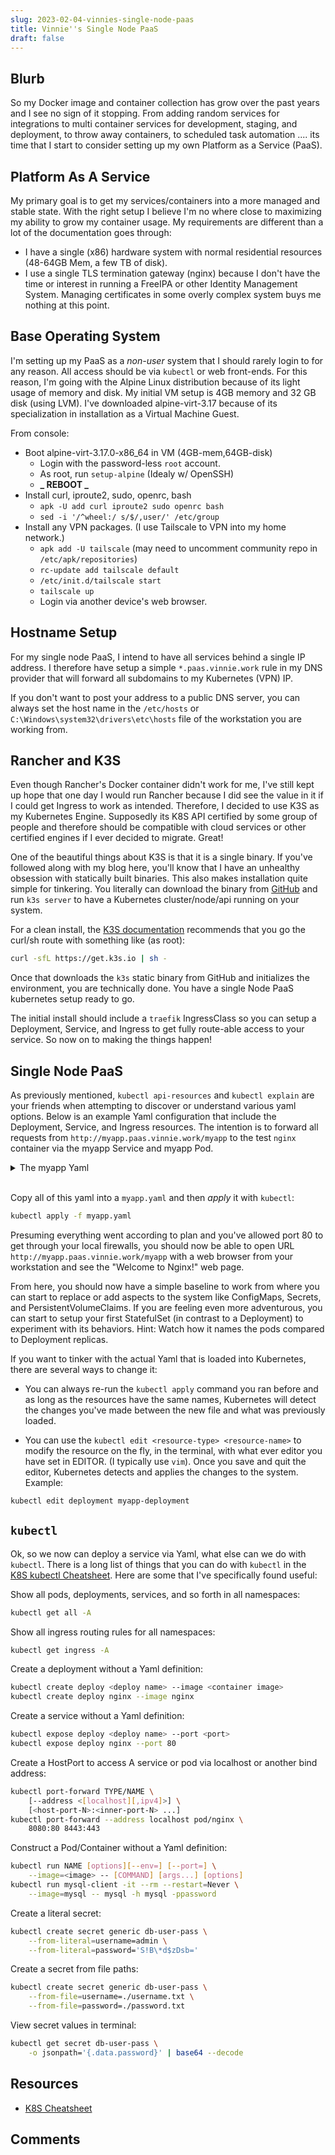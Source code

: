 ```yaml
---
slug: 2023-02-04-vinnies-single-node-paas
title: Vinnie''s Single Node PaaS
draft: false
---
```


## Blurb

So my Docker image and container collection has grow over the past years and I see no sign of it stopping. From adding random services for integrations to multi container services for development, staging, and deployment, to throw away containers, to scheduled task automation .... its time that I start to consider setting up my own Platform as a Service (PaaS).

<!-- truncate -->

## Platform As A Service

My primary goal is to get my services/containers into a more managed and stable state. With the right setup I believe I'm no where close to maximizing my ability to grow my container usage. My requirements are different than a lot of the documentation goes through:

- I have a single (x86) hardware system with normal residential resources (48-64GB Mem, a few TB of disk).
- I use a single TLS termination gateway (nginx) because I don't have the time or interest in running a FreeIPA or other Identity Management System. Managing certificates in some overly complex system buys me nothing at this point.

## Base Operating System

I'm setting up my PaaS as a _non-user_ system that I should rarely login to for any reason. All access should be via `kubectl` or web front-ends. For this reason, I'm going with the Alpine Linux distribution because of its light usage of memory and disk. My initial VM setup is 4GB memory and 32 GB disk (using LVM). I've downloaded alpine-virt-3.17 because of its specialization in installation as a Virtual Machine Guest.

From console:

- Boot alpine-virt-3.17.0-x86_64 in VM (4GB-mem,64GB-disk)
  - Login with the password-less `root` account.
  - As root, run `setup-alpine` (Idealy w/ OpenSSH)
  - **_ REBOOT _**
- Install curl, iproute2, sudo, openrc, bash
  - `apk -U add curl iproute2 sudo openrc bash`
  - `sed -i '/^wheel:/ s/$/,user/' /etc/group`
- Install any VPN packages. (I use Tailscale to VPN into my home network.)
  - `apk add -U tailscale` (may need to uncomment community repo in `/etc/apk/repositories`)
  - `rc-update add tailscale default`
  - `/etc/init.d/tailscale start`
  - `tailscale up`
  - Login via another device's web browser.

## Hostname Setup

For my single node PaaS, I intend to have all services behind a single IP address. I therefore have setup a simple `*.paas.vinnie.work` rule in my DNS provider that will forward all subdomains to my Kubernetes (VPN) IP.

If you don't want to post your address to a public DNS server, you can always set the host name in the `/etc/hosts` or `C:\Windows\system32\drivers\etc\hosts` file of the workstation you are working from.

## Rancher and K3S

Even though Rancher's Docker container didn't work for me, I've still kept up hope that one day I would run Rancher because I did see the value in it if I could get Ingress to work as intended. Therefore, I decided to use K3S as my Kubernetes Engine. Supposedly its K8S API certified by some group of people and therefore should be compatible with cloud services or other certified engines if I ever decided to migrate. Great!

One of the beautiful things about K3S is that it is a single binary. If you've followed along with my blog here, you'll know that I have an unhealthy obsession with statically built binaries. This also makes installation quite simple for tinkering. You literally can download the binary from [GitHub](https://github.com/k3s-io/k3s) and run `k3s server` to have a Kubernetes cluster/node/api running on your system.

For a clean install, the [K3S documentation](https://docs.k3s.io/) recommends that you go the curl/sh route with something like (as root):

```sh
curl -sfL https://get.k3s.io | sh -
```

Once that downloads the `k3s` static binary from GitHub and initializes the environment, you are technically done. You have a single Node PaaS kubernetes setup ready to go.

The initial install should include a `traefik` IngressClass so you can setup a Deployment, Service, and Ingress to get fully route-able access to your service. So now on to making the things happen!

## Single Node PaaS

As previously mentioned, `kubectl api-resources` and `kubectl explain` are your friends when attempting to discover or understand various yaml options. Below is an example Yaml configuration that include the Deployment, Service, and Ingress resources. The intention is to forward all requests from `http://myapp.paas.vinnie.work/myapp` to the test `nginx` container via the myapp Service and myapp Pod.

<details><summary>The myapp Yaml</summary>

```yaml
apiVersion: apps/v1
kind: Deployment
metadata:
  name: myapp-deployment
  labels:
    app: myapp-deployment
spec:
  replicas: 1
  selector:
    matchLabels:
      app: myapp
  template:
    metadata:
      labels:
        app: myapp
    spec:
      containers:
        - name: nginx
          image: nginx:latest
          ports:
            - containerPort: 80
---
apiVersion: v1
kind: Service
metadata:
  name: myapp-svc
  namespace: default
  labels:
    app: myapp-svc
spec:
  type: ClusterIP
  selector:
    app: myapp
  ports:
    - name: http
      protocol: TCP
      port: 80
      targetPort: 80
---
# Note: This is a Middleware required to do URL rewriting with Traefik
# Note: To learn more, see the Traefik Ingress Documentation online.
apiVersion: traefik.containo.us/v1alpha1
kind: Middleware
metadata:
  name: strip-prefix
  # No namespace defined
spec:
  stripPrefixRegex:
    regex:
      - ^/[^/]+
---
apiVersion: networking.k8s.io/v1
kind: Ingress
metadata:
  name: myapp-traefik
  namespace: default
  annotations:
    ingress.kubernetes.io/ssl-redirect: 'false'
    traefik.ingress.kubernetes.io/router.middlewares: default-strip-prefix@kubernetescrd
spec:
  ingressClassName: traefik
  rules:
    - host: myapp.paas.vinnie.work
      http:
        paths:
          - pathType: Prefix
            path: /myapp
            backend:
              service:
                name: myapp-svc
                port:
                  number: 80
```

</details><br />

Copy all of this yaml into a `myapp.yaml` and then _apply_ it with `kubectl`:

```sh
kubectl apply -f myapp.yaml
```

Presuming everything went according to plan and you've allowed port 80 to get through your local firewalls, you should now be able to open URL `http://myapp.paas.vinnie.work/myapp` with a web browser from your workstation and see the "Welcome to Nginx!" web page.

From here, you should now have a simple baseline to work from where you can start to replace or add aspects to the system like ConfigMaps, Secrets, and PersistentVolumeClaims. If you are feeling even more adventurous, you can start to setup your first StatefulSet (in contrast to a Deployment) to experiment with its behaviors. Hint: Watch how it names the pods compared to Deployment replicas.

If you want to tinker with the actual Yaml that is loaded into Kubernetes, there are several ways to change it:

- You can always re-run the `kubectl apply` command you ran before and as long as the resources have the same names, Kubernetes will detect the changes you've made between the new file and what was previously loaded.

- You can use the `kubectl edit <resource-type> <resource-name>` to modify the resource on the fly, in the terminal, with what ever editor you have set in EDITOR. (I typically use `vim`). Once you save and quit the editor, Kubernetes detects and applies the changes to the system. Example:

```sh
kubectl edit deployment myapp-deployment
```

## `kubectl`

Ok, so we now can deploy a service via Yaml, what else can we do with `kubectl`. There is a long list of things that you can do with `kubectl` in the [K8S kubectl Cheatsheet](https://kubernetes.io/docs/reference/kubectl/cheatsheet/). Here are some that I've specifically found useful:

Show all pods, deployments, services, and so forth in all namespaces:

```sh
kubectl get all -A
```

Show all ingress routing rules for all namespaces:

```sh
kubectl get ingress -A
```

Create a deployment without a Yaml definition:

```sh
kubectl create deploy <deploy name> --image <container image>
kubectl create deploy nginx --image nginx
```

Create a service without a Yaml definition:

```sh
kubectl expose deploy <deploy name> --port <port>
kubectl expose deploy nginx --port 80
```

Create a HostPort to access A service or pod via localhost or another bind address:

```sh
kubectl port-forward TYPE/NAME \
    [--address <[localhost][,ipv4]>] \
    [<host-port-N>:<inner-port-N> ...]
kubectl port-forward --address localhost pod/nginx \
    8080:80 8443:443
```

Construct a Pod/Container without a Yaml definition:

```sh
kubectl run NAME [options][--env=] [--port=] \
    --image=<image> -- [COMMAND] [args...] [options]
kubectl run mysql-client -it --rm --restart=Never \
    --image=mysql -- mysql -h mysql -ppassword
```

Create a literal secret:

```sh
kubectl create secret generic db-user-pass \
    --from-literal=username=admin \
    --from-literal=password='S!B\*d$zDsb='
```

Create a secret from file paths:

```sh
kubectl create secret generic db-user-pass \
    --from-file=username=./username.txt \
    --from-file=password=./password.txt
```

View secret values in terminal:

```sh
kubectl get secret db-user-pass \
    -o jsonpath='{.data.password}' | base64 --decode
```

## Resources

- [K8S Cheatsheet](https://kubernetes.io/docs/reference/kubectl/cheatsheet/)

## Comments

<Comments />
